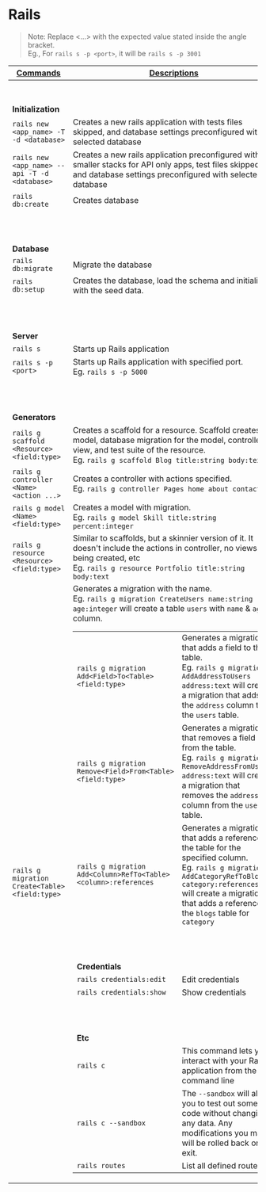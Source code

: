 # Rails

>Note: Replace <...> with the expected value stated inside the angle bracket.
><br>Eg., For `rails s -p <port>`, it will be `rails s -p 3001`

| <ins>Commands</ins> | <ins>Descriptions</ins> |
| --- | --- |
| <br /><br /> |
| **Initialization** |
| `rails new <app_name> -T -d <database>`       | Creates a new rails application with tests files skipped, and database settings preconfigured with selected database |
| `rails new <app_name> --api -T -d <database>` | Creates a new rails application preconfigured with smaller stacks for API only apps, test files skipped, and database settings preconfigured with selected database |
| `rails db:create`                             | Creates database |
| <br /><br /><br /> |
| **Database** |
| `rails db:migrate` | Migrate the database |
| `rails db:setup`   | Creates the database, load the schema and initialize it with the seed data. |
| <br /><br /><br /> |
| **Server** |
| `rails s`           | Starts up Rails application |
| `rails s -p <port>` | Starts up Rails application with specified port. <br />Eg. `rails s -p 5000` |
| <br /><br /><br /> |
| **Generators** |
| `rails g scaffold <Resource> <field:type>`                      | Creates a scaffold for a resource. Scaffold creates the model, database migration for the model, controller, view, and test suite of the resource. <br />Eg. `rails g scaffold Blog title:string body:text` |
| `rails g controller <Name> <action ...>`                        | Creates a controller with actions specified. <br />Eg. `rails g controller Pages home about contact` |
| `rails g model <Name> <field:type>`                             | Creates a model with migration. <br />Eg. `rails g model Skill title:string percent:integer` |
| `rails g resource <Resource> <field:type>`                      | Similar to scaffolds, but a skinnier version of it. It doesn't include the actions in controller, no views being created, etc <br />Eg. `rails g resource Portfolio title:string body:text` |
| `rails g migration Create<Table> <field:type>`                  | Generates a migration with the <Table> name. <br />Eg. `rails g migration CreateUsers name:string age:integer` will create a table `users` with `name` & `age` column. |
| `rails g migration Add<Field>To<Table> <field:type>`            | Generates a migration that adds a field to the table. <br />Eg. `rails g migration AddAddressToUsers address:text` will create a migration that adds the `address` column to the `users` table. |
| `rails g migration Remove<Field>From<Table> <field:type>`       | Generates a migration that removes a field from the table. <br />Eg. `rails g migration RemoveAddressFromUsers address:text` will create a migration that removes the `address` column from the `users` table. |
| `rails g migration Add<Column>RefTo<Table> <column>:references` | Generates a migration that adds a reference to the table for the specified column. <br />Eg. `rails g migration AddCategoryRefToBlogs category:references` will create a migration that adds a reference to the `blogs` table for `category` |
| <br /><br /><br /> |
| **Credentials** |
| `rails credentials:edit` | Edit credentials |
| `rails credentials:show` | Show credentials |
| <br /><br /><br /> |
| **Etc** |
| `rails c`           | This command lets you interact with your Rails application from the command line |
| `rails c --sandbox` | The `--sandbox` will allow you to test out some code without changing any data. Any modifications you make will be rolled back on exit. |
| `rails routes`      | List all defined routes |
